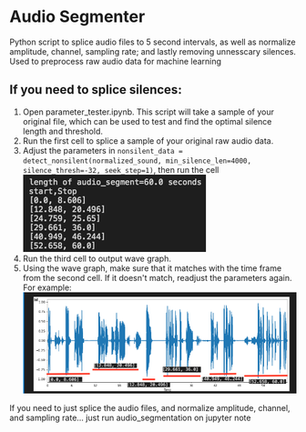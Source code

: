 # Audio Segmenter
Python script to splice audio files to 5 second intervals, as well as normalize amplitude, channel, sampling rate; and lastly removing unnesscary silences. Used to preprocess raw audio data for machine learning

## If you need to splice silences:
1. Open parameter_tester.ipynb. This script will take a sample of your original file, which can be used to test and find the optimal silence length and threshold.
2. Run the first cell to splice a sample of your original raw audio data.
3. Adjust the parameters in `nonsilent_data = detect_nonsilent(normalized_sound, min_silence_len=4000, silence_thresh=-32, seek_step=1)`, then run the cell
![Time frame](https://github.com/Caldarie/Audio_segmenter/blob/master/Images/Screen%20Shot%202020-07-31%20at%209.39.55%20pm.png)
4. Run the third cell to output wave graph. 
5. Using the wave graph, make sure that it matches with the time frame from the second cell. If it doesn't match, readjust the parameters again. For example:
![Wave Graph](https://github.com/Caldarie/Audio_segmenter/blob/master/Images/Screen%20Shot%202020-07-27%20at%2011.04.38%20pm.png)

If you need to just splice the audio files, and normalize amplitude, channel, and sampling rate... just run audio_segmentation on jupyter note

